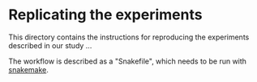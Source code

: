 # Replicating the experiments #

This directory contains the instructions for reproducing the
experiments described in our study ...

The workflow is described as a "Snakefile", which needs to be run with
[snakemake](http://snakemake.bitbucket.org).
